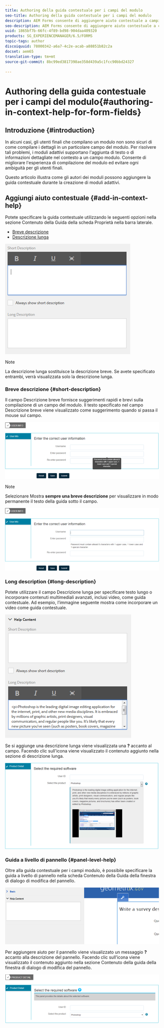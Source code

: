 ```yaml
---
title: Authoring della guida contestuale per i campi del modulo
seo-title: Authoring della guida contestuale per i campi del modulo
description: AEM Forms consente di aggiungere aiuto contestuale a campi e pannelli di moduli adattivi, come testo o contenuti multimediali avanzati, compresi i video.
seo-description: AEM Forms consente di aggiungere aiuto contestuale a campi e pannelli di moduli adattivi, come testo o contenuti multimediali avanzati, compresi i video.
uuid: 1865bf7b-66fc-4f89-bd98-904daa409320
products: SG_EXPERIENCEMANAGER/6.5/FORMS
topic-tags: author
discoiquuid: 78000342-a6a7-4c2e-acab-a88851b82c2a
docset: aem65
translation-type: tm+mt
source-git-commit: 8bc99ed3817398ae358d439a5c1fcc90bbd24327

---
```



# Authoring della guida contestuale per i campi del modulo{#authoring-in-context-help-for-form-fields}

## Introduzione {#introduction}

In alcuni casi, gli utenti finali che compilano un modulo non sono sicuri di come compilare i dettagli in un particolare campo del modulo. Per risolvere tali problemi, i moduli adattivi supportano l&#39;aggiunta di testo o di informazioni dettagliate nel contesto a un campo modulo. Consente di migliorare l&#39;esperienza di compilazione del modulo ed evitare ogni ambiguità per gli utenti finali.

Questo articolo illustra come gli autori dei moduli possono aggiungere la guida contestuale durante la creazione di moduli adattivi.

## Aggiungi aiuto contestuale {#add-in-context-help}

Potete specificare la guida contestuale utilizzando le seguenti opzioni nella sezione Contenuto della Guida della scheda Proprietà nella barra laterale.

* [Breve descrizione](../../forms/using/authoring-in-field-help.md#p-short-description-p)
* [Descrizione lunga](../../forms/using/authoring-in-field-help.md#p-long-description-p)

![Guida contestuale per i campi modulo](assets/descriptions.png)

>[!NOTE]
>
>La descrizione lunga sostituisce la descrizione breve. Se avete specificato entrambi, verrà visualizzata solo la descrizione lunga.

### Breve descrizione {#short-description}

Il campo Descrizione breve fornisce suggerimenti rapidi e brevi sulla compilazione di un campo del modulo. Il testo specificato nel campo Descrizione breve viene visualizzato come suggerimento quando si passa il mouse sul campo.

![Breve descrizione dell&#39;aggiunta della guida contestuale per i campi modulo](assets/tooltip.png)

>[!NOTE]
>
>Selezionare Mostra **sempre una breve descrizione** per visualizzare in modo permanente il testo della guida sotto il campo.

![Guida contestuale permanente breve sotto il campo](assets/short1.png)

### Long description {#long-description}

Potete utilizzare il campo Descrizione lunga per specificare testo lungo o incorporare contenuti multimediali avanzati, inclusi video, come guida contestuale. Ad esempio, l’immagine seguente mostra come incorporare un video come guida contestuale.

![Aggiunta di contenuti multimediali avanzati come aiuto contestuale per i campi modulo](assets/long-descriptions.png)

Se si aggiunge una descrizione lunga viene visualizzata una **?** accanto al campo. Facendo clic sull&#39;icona viene visualizzato il contenuto aggiunto nella sezione di descrizione lunga.

![Esempio di aiuto contestuale per i rich media](assets/photoshop.png)

### Guida a livello di pannello {#panel-level-help}

Oltre alla guida contestuale per i campi modulo, è possibile specificare la guida a livello di pannello nella scheda Contenuto della Guida della finestra di dialogo di modifica del pannello.

![Aggiunta della guida contestuale a un pannello del modulo](assets/panel-level-help.png)

Per aggiungere aiuto per il pannello viene visualizzato un messaggio **?** accanto alla descrizione del pannello. Facendo clic sull’icona viene visualizzato il contenuto aggiunto nella sezione Contenuto della guida della finestra di dialogo di modifica del pannello.

![Esempio di aiuto contestuale a livello di pannello del modulo](assets/photoshop-1.png)

